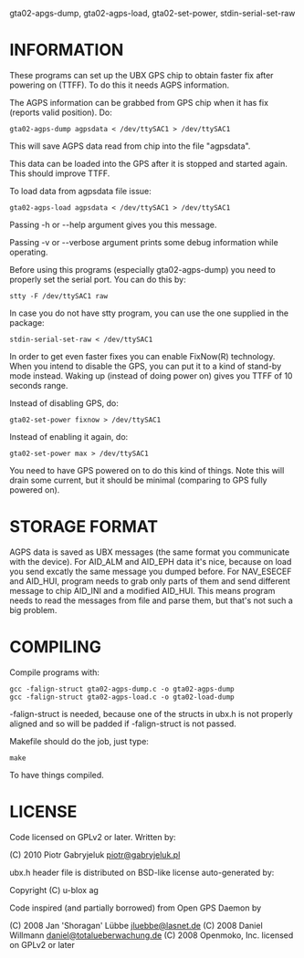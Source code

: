 gta02-apgs-dump, gta02-agps-load, gta02-set-power, stdin-serial-set-raw

INFORMATION
===========

These programs can set up the UBX GPS chip to obtain
faster fix after powering on (TTFF). To do this it
needs AGPS information.

The AGPS information can be grabbed from GPS chip
when it has fix (reports valid position). Do:

    gta02-agps-dump agpsdata < /dev/ttySAC1 > /dev/ttySAC1

This will save AGPS data read from chip into the
file "agpsdata".

This data can be loaded into the GPS after it is
stopped and started again. This should improve TTFF.

To load data from agpsdata file issue:

    gta02-agps-load agpsdata < /dev/ttySAC1 > /dev/ttySAC1

Passing -h or --help argument gives you this message.

Passing -v or --verbose argument prints some debug
information while operating.

Before using this programs (especially gta02-agps-dump)
you need to properly set the serial port. You can
do this by:

    stty -F /dev/ttySAC1 raw

In case you do not have stty program, you can use
the one supplied in the package:

    stdin-serial-set-raw < /dev/ttySAC1

In order to get even faster fixes you can enable
FixNow(R) technology. When you intend to disable
the GPS, you can put it to a kind of stand-by mode
instead. Waking up (instead of doing power on) gives
you TTFF of 10 seconds range.

Instead of disabling GPS, do:

    gta02-set-power fixnow > /dev/ttySAC1

Instead of enabling it again, do:

    gta02-set-power max > /dev/ttySAC1

You need to have GPS powered on to do this kind
of things. Note this will drain some current, but
it should be minimal (comparing to GPS fully powered
on).

STORAGE FORMAT
==============

AGPS data is saved as UBX messages (the same format
you communicate with the device). For AID_ALM and
AID_EPH data it's nice, because on load you send
excatly the same message you dumped before. For
NAV_ESECEF and AID_HUI, program needs to grab only
parts of them and send different message to chip
AID_INI and a modified AID_HUI. This means program
needs to read the messages from file and parse them,
but that's not such a big problem.

COMPILING
=========

Compile programs with:

    gcc -falign-struct gta02-agps-dump.c -o gta02-agps-dump
    gcc -falign-struct gta02-agps-load.c -o gta02-load-dump

-falign-struct is needed, because one of the structs
in ubx.h is not properly aligned and so will be
padded if -falign-struct is not passed.

Makefile should do the job, just type:

    make

To have things compiled.

LICENSE
=======

Code licensed on GPLv2 or later. Written by:

(C) 2010 Piotr Gabryjeluk <piotr@gabryjeluk.pl>

ubx.h header file is distributed on BSD-like license
auto-generated by:

Copyright (C) u-blox ag

Code inspired (and partially borrowed) from
Open GPS Daemon by

(C) 2008 Jan 'Shoragan' Lübbe <jluebbe@lasnet.de>
(C) 2008 Daniel Willmann <daniel@totalueberwachung.de>
(C) 2008 Openmoko, Inc.
licensed on GPLv2 or later
